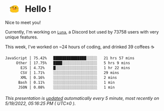 <h1>   <img src="./spoink.gif" style="vertical-align:middle;" width="30px">   Hello ! </h1>

Nice to meet you!

Currently, I'm working on <a href='https://github.com/Asgarrrr/Luna'>`Luna`</a>, a Discord bot used by 73758 users with very unique features.

This week, I've worked on ~24 hours of coding, and drinked 39 coffees ☕

```
JavaScript │ 75.42%   ███████████████░░░░░   21 hrs 57 mins
     Other │ 17.75%   ████░░░░░░░░░░░░░░░░   5 hrs 9 mins
       EJS │ 4.72%    █░░░░░░░░░░░░░░░░░░░   1 hr 22 mins
       CSV │ 1.71%    ░░░░░░░░░░░░░░░░░░░░   29 mins
       XML │ 0.16%    ░░░░░░░░░░░░░░░░░░░░   2 mins
      Bash │ 0.11%    ░░░░░░░░░░░░░░░░░░░░   1 min
      JSON │ 0.08%    ░░░░░░░░░░░░░░░░░░░░   1 min
```

###### This presentation is [updated](https://github.com/Asgarrrr) automatically every 5 minute, most recently on 5/19/2022, 05:16:25 PM ( UTC±0 ).